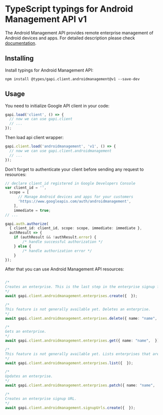 # TypeScript typings for Android Management API v1

The Android Management API provides remote enterprise management of Android devices and apps.
For detailed description please check [documentation](https://developers.google.com/android/management).

## Installing

Install typings for Android Management API:

```
npm install @types/gapi.client.androidmanagement@v1 --save-dev
```

## Usage

You need to initialize Google API client in your code:

```typescript
gapi.load('client', () => {
  // now we can use gapi.client
  // ...
});
```

Then load api client wrapper:

```typescript
gapi.client.load('androidmanagement', 'v1', () => {
  // now we can use gapi.client.androidmanagement
  // ...
});
```

Don't forget to authenticate your client before sending any request to resources:

```typescript
// declare client_id registered in Google Developers Console
var client_id = '',
  scope = [ 
      // Manage Android devices and apps for your customers
      'https://www.googleapis.com/auth/androidmanagement',
    ],
    immediate = true;
// ...

gapi.auth.authorize(
  { client_id: client_id, scope: scope, immediate: immediate },
  authResult => {
    if (authResult && !authResult.error) {
        /* handle successful authorization */
    } else {
        /* handle authorization error */
    }
});
```

After that you can use Android Management API resources:

```typescript

/*
Creates an enterprise. This is the last step in the enterprise signup flow.
*/
await gapi.client.androidmanagement.enterprises.create({  });

/*
This feature is not generally available yet. Deletes an enterprise.
*/
await gapi.client.androidmanagement.enterprises.delete({ name: "name",  });

/*
Gets an enterprise.
*/
await gapi.client.androidmanagement.enterprises.get({ name: "name",  });

/*
This feature is not generally available yet. Lists enterprises that are managed by an EMM. Only partial views are returned.
*/
await gapi.client.androidmanagement.enterprises.list({  });

/*
Updates an enterprise.
*/
await gapi.client.androidmanagement.enterprises.patch({ name: "name",  });

/*
Creates an enterprise signup URL.
*/
await gapi.client.androidmanagement.signupUrls.create({  });
```
